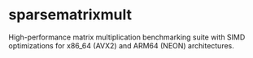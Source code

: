 # sparsematrixmult
High-performance matrix multiplication benchmarking suite with SIMD optimizations for x86_64 (AVX2) and ARM64 (NEON) architectures.
